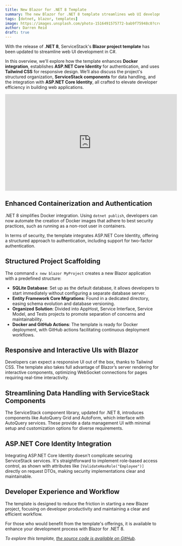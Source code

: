 ```yaml
---
title: New Blazor for .NET 8 Template
summary: The new Blazor for .NET 8 template streamlines web UI development in C#.
tags: [dotnet, blazor, templates]
image: https://images.unsplash.com/photo-1516491575772-bab9f75948c0?crop=entropy&fit=crop&h=1000&w=2000
author: Darren Reid
draft: true
---
```


With the release of **.NET 8**, ServiceStack's **Blazor project template** has been updated to streamline web UI development in C#.

In this overview, we'll explore how the template enhances **Docker integration**, establishes **ASP.NET Core Identity** for authentication, and uses **Tailwind CSS** for responsive design. We’ll also discuss the project's structured organization, **ServiceStack components** for data handling, and the integration with **ASP.NET Core Identity**, all crafted to elevate developer efficiency in building web applications.

<div class="relative">
    <div class="max-w-7xl mx-auto px-4 sm:px-6 pb-4 pt-4">
        <div class="aspect-w-16 aspect-h-9">
            <iframe width="560" height="315" src="https://www.youtube.com/embed/hqyozHSL0Nk"
                    title="YouTube video player"
                    frameborder="0"
                    allow="accelerometer; autoplay; clipboard-write; encrypted-media; gyroscope; picture-in-picture"
                    allowfullscreen></iframe>
        </div>
    </div>
</div>

## Enhanced Containerization and Authentication

.NET 8 simplifies Docker integration. Using `dotnet publish`, developers can now automate the creation of Docker images that adhere to best security practices, such as running as a non-root user in containers.

In terms of security, the template integrates ASP.NET Core Identity, offering a structured approach to authentication, including support for two-factor authentication.

## Structured Project Scaffolding

The command `x new blazor MyProject` creates a new Blazor application with a predefined structure:

- **SQLite Database**: Set up as the default database, it allows developers to start immediately without configuring a separate database server.
- **Entity Framework Core Migrations**: Found in a dedicated directory, easing schema evolution and database versioning.
- **Organized Solution**: Divided into AppHost, Service Interface, Service Model, and Tests projects to promote separation of concerns and maintainability.
- **Docker and GitHub Actions**: The template is ready for Docker deployment, with GitHub actions facilitating continuous deployment workflows.

## Responsive and Interactive UIs with Blazor

Developers can expect a responsive UI out of the box, thanks to Tailwind CSS. The template also takes full advantage of Blazor’s server rendering for interactive components, optimizing WebSocket connections for pages requiring real-time interactivity.

## Streamlining Data Handling with ServiceStack Components

The ServiceStack component library, updated for .NET 8, introduces components like AutoQuery Grid and AutoForm, which interface with AutoQuery services. These provide a data management UI with minimal setup and customization options for diverse requirements.

## ASP.NET Core Identity Integration

Integrating ASP.NET Core Identity doesn't complicate securing ServiceStack services. It's straightforward to implement role-based access control, as shown with attributes like `[ValidateHasRole("Employee")]` directly on request DTOs, making security implementations clear and maintainable.

## Developer Experience and Workflow

The template is designed to reduce the friction in starting a new Blazer project, focusing on developer productivity and maintaining a clear and efficient workflow.

For those who would benefit from the template's offerings, it is available to enhance your development process with Blazor for .NET 8.

*To explore this template, [the source code is available on GitHub](https://github.com/NetCoreTemplates/blazor).*

